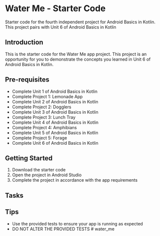 Water Me - Starter Code
==================================

Starter code for the fourth independent project for Android Basics in Kotlin. This project pairs
with Unit 6 of Android Basics in Kotlin

Introduction
------------

This is the starter code for the Water Me app project. This project is an opportunity for you to
demonstrate the concepts you learned in Unit 6 of Android Basics in Kotlin.

Pre-requisites
--------------

- Complete Unit 1 of Android Basics in Kotlin
- Complete Project 1: Lemonade App
- Complete Unit 2 of Android Basics in Kotlin
- Complete Project 2: Dogglers
- Complete Unit 3 of Android Basics in Kotlin
- Complete Project 3: Lunch Tray
- Complete Unit 4 of Android Basics in Kotlin
- Complete Project 4: Amphibians
- Complete Unit 5 of Android Basics in Kotlin
- Complete Project 5: Forage
- Complete Unit 6 of Android Basics in Kotlin

Getting Started
---------------

1. Download the starter code
2. Open the project in Android Studio
3. Complete the project in accordance with the app requirements


Tasks
---------------

Tips
----

- Use the provided tests to ensure your app is running as expected
- DO NOT ALTER THE PROVIDED TESTS
#   w a t e r _ m e  
 